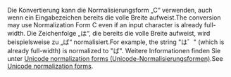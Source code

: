 <span data-ttu-id="392a4-101">Die Konvertierung kann die Normalisierungsform „C“ verwenden, auch wenn ein Eingabezeichen bereits die volle Breite aufweist.</span><span class="sxs-lookup"><span data-stu-id="392a4-101">The conversion may use Normalization Form C even if an input character is already full-width.</span></span> <span data-ttu-id="392a4-102">Die Zeichenfolge „は“, die bereits die volle Breite aufweist, wird beispielsweise zu „ば“ normalisiert.</span><span class="sxs-lookup"><span data-stu-id="392a4-102">For example, the string "は゛" (which is already full-width) is normalized to "ば".</span></span> <span data-ttu-id="392a4-103">Weitere Informationen finden Sie unter [Unicode normalization forms (Unicode-Normalisierungsformen)](https://unicode.org/reports/tr15).</span><span class="sxs-lookup"><span data-stu-id="392a4-103">See [Unicode normalization forms](https://unicode.org/reports/tr15).</span></span>
